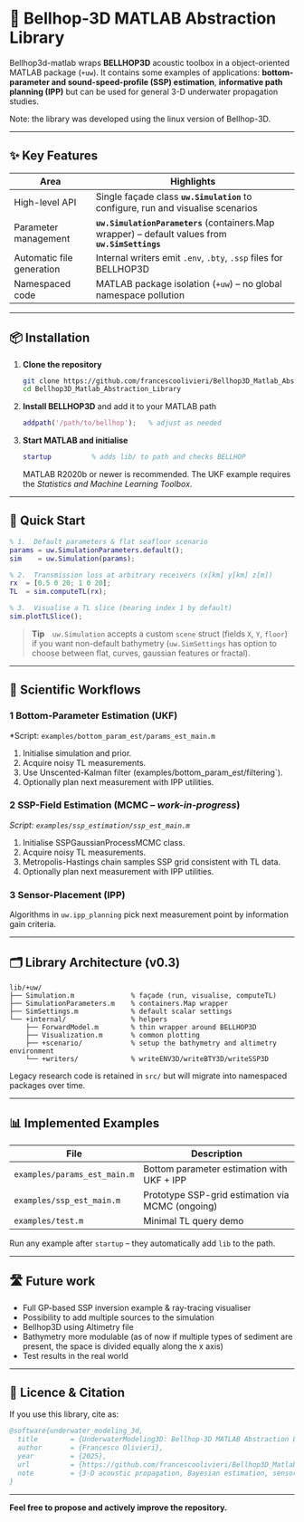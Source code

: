 # 🌊 Bellhop-3D MATLAB Abstraction Library

Bellhop3d-matlab wraps **BELLHOP3D** acoustic toolbox in a object-oriented MATLAB package (`+uw`).  It contains some examples of applications: **bottom-parameter and sound-speed-profile (SSP) estimation**, **informative path planning (IPP)** but can be used for general 3-D underwater propagation studies.

Note: the library was developed using the linux version of Bellhop-3D.

---
## ✨ Key Features

| Area | Highlights |
|------|------------|
| High-level API | Single façade class **`uw.Simulation`** to configure, run and visualise scenarios |
| Parameter management | **`uw.SimulationParameters`** (containers.Map wrapper) – default values from **`uw.SimSettings`** |
| Automatic file generation | Internal writers emit `.env`, `.bty`, `.ssp` files for BELLHOP3D |
| Namespaced code | MATLAB package isolation (`+uw`) – no global namespace pollution |

---
## 📦 Installation

1. **Clone the repository**
   ```bash
   git clone https://github.com/francescoolivieri/Bellhop3D_Matlab_Abstraction_Library.git,
   cd Bellhop3D_Matlab_Abstraction_Library
   ```
2. **Install BELLHOP3D** and add it to your MATLAB path
   ```matlab
   addpath('/path/to/bellhop');   % adjust as needed
   ```
3. **Start MATLAB and initialise**
   ```matlab
   startup          % adds lib/ to path and checks BELLHOP
   ```
   MATLAB R2020b or newer is recommended.  The UKF example requires the *Statistics and Machine Learning Toolbox*.

---
## 🚀 Quick Start

```matlab
% 1.  Default parameters & flat seafloor scenario
params = uw.SimulationParameters.default();
sim    = uw.Simulation(params);

% 2.  Transmission loss at arbitrary receivers (x[km] y[km] z[m])
rx  = [0.5 0 20; 1 0 20];
TL  = sim.computeTL(rx);

% 3.  Visualise a TL slice (bearing index 1 by default)
sim.plotTLSlice();
```
> **Tip** `uw.Simulation` accepts a custom `scene` struct (fields `X`, `Y`, `floor`) if you want non-default bathymetry (`uw.SimSettings` has option to choose between flat, curves, gaussian features or fractal).

---
## 🔬 Scientific Workflows

### 1  Bottom-Parameter Estimation (UKF)
*Script: `examples/bottom_param_est/params_est_main.m`
1. Initialise simulation and prior.
2. Acquire noisy TL measurements.
3. Use Unscented-Kalman filter (examples/bottom_param_est/filtering`).
4. Optionally plan next measurement with IPP utilities.

### 2  SSP-Field Estimation (MCMC – *work-in-progress*)
*Script: `examples/ssp_estimation/ssp_est_main.m`*
1. Initialise SSPGaussianProcessMCMC class.
2. Acquire noisy TL measurements.
3. Metropolis-Hastings chain samples SSP grid consistent with TL data.
4. Optionally plan next measurement with IPP utilities. 

### 3  Sensor-Placement (IPP)
Algorithms in `uw.ipp_planning` pick next measurement point by information gain criteria. 

---
## 🗂️ Library Architecture (v0.3)
```
lib/+uw/
├── Simulation.m              % façade (run, visualise, computeTL)
├── SimulationParameters.m    % containers.Map wrapper
├── SimSettings.m             % default scalar settings
└── +internal/                % helpers
    ├── ForwardModel.m        % thin wrapper around BELLHOP3D
    ├── Visualization.m       % common plotting
    ├── +scenario/            % setup the bathymetry and altimetry environment
    └── +writers/             % writeENV3D/writeBTY3D/writeSSP3D
```
Legacy research code is retained in `src/` but will migrate into namespaced packages over time.

---
## 📊 Implemented Examples
| File | Description |
|------|-------------|
| `examples/params_est_main.m` | Bottom parameter estimation with UKF + IPP |
| `examples/ssp_est_main.m`    | Prototype SSP-grid estimation via MCMC (ongoing) |
| `examples/test.m`            | Minimal TL query demo |

Run any example after `startup` – they automatically add `lib` to the path.

---
## 🛣️ Future work
* Full GP-based SSP inversion example & ray-tracing visualiser
* Possibility to add multiple sources to the simulation
* Bellhop3D using Altimetry file
* Bathymetry more modulable (as of now if multiple types of sediment are present, the space is divided equally along the x axis)
* Test results in the real world


---
## 📄 Licence & Citation

If you use this library, cite as:
```bibtex
@software{underwater_modeling_3d,
  title        = {UnderwaterModeling3D: Bellhop-3D MATLAB Abstraction Library},
  author       = {Francesco Olivieri},
  year         = {2025},
  url          = {https://github.com/francescoolivieri/Bellhop3D_Matlab_Abstraction_Library.git},
  note         = {3-D acoustic propagation, Bayesian estimation, sensor planning}
}
```

---
**Feel free to propose and actively improve the repository.**
